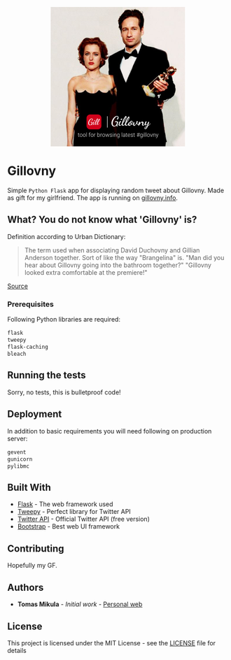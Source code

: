 <p align="center">
  <img align="center" src="/logo.png?raw=true" alt="logo" width="307px" height="319px" />
</p>

# Gillovny 

Simple `Python Flask` app for displaying random tweet about Gillovny. Made as gift for my girlfriend. The app is running on [gillovny.info](http://gillovny.info).

## What? You do not know what 'Gillovny' is?
Definition according to Urban Dictionary:

> The term used when associating David Duchovny and Gillian Anderson together. Sort of like the way "Brangelina" is.
> "Man did you hear about Gillovny going into the bathroom together?" 
> "Gillovny looked extra comfortable at the premiere!" 

[Source](https://www.urbandictionary.com/define.php?term=Gillovny)

### Prerequisites

Following Python libraries are required:
```
flask
tweepy
flask-caching
bleach
```

## Running the tests

Sorry, no tests, this is bulletproof code!

## Deployment

In addition to basic requirements you will need following on production server:
```
gevent
gunicorn
pylibmc
```

## Built With

* [Flask](http://flask.pocoo.org) - The web framework used
* [Tweepy](https://tweepy.readthedocs.io/en/v3.5.0/) - Perfect library for Twitter API 
* [Twitter API](https://developer.twitter.com) - Official Twitter API (free version)
* [Bootstrap](https://getbootstrap.com) - Best web UI framework 

## Contributing

Hopefully my GF.

## Authors

* **Tomas Mikula** - *Initial work* - [Personal web](https://tomasmikula.cz)

## License

This project is licensed under the MIT License - see the [LICENSE](LICENSE) file for details

